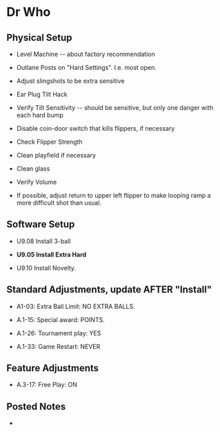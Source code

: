 # Dr Who

## Physical Setup

-   Level Machine -- about factory recommendation

-   Outlane Posts on "Hard Settings". I.e. most open.

-   Adjust slingshots to be extra sensitive

-   Ear Plug Tilt Hack

-   Verify Tilt Sensitivity -- should be sensitive, but only one danger with each hard bump

-   Disable coin-door switch that kills flippers, if necessary

-   Check Flipper Strength

-   Clean playfield if necessary

-   Clean glass

-   Verify Volume

-   If possible, adjust return to upper left flipper to make looping ramp a more difficult shot than usual.

## Software Setup

-   U9.08 Install 3-ball

-   **U9.05 Install Extra Hard**

-   U9.10 Install Novelty.

## Standard Adjustments, update AFTER "Install"

-   A1-03: Extra Ball Limit: NO EXTRA BALLS.

-   A.1-15: Special award: POINTS.

-   A.1-26: Tournament play: YES

-   A.1-33: Game Restart: NEVER

## Feature Adjustments

-   A.3-17: Free Play: ON

## Posted Notes

-   
